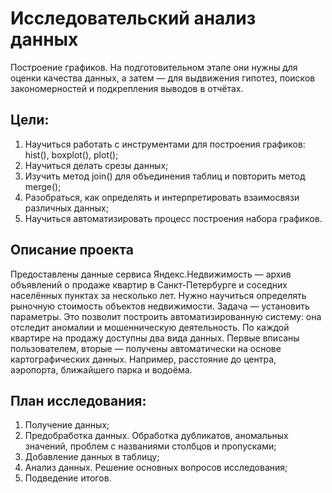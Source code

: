 # Исследовательский анализ данных

Построение графиков. На подготовительном этапе они нужны для оценки качества данных, а затем — для выдвижения гипотез, поисков закономерностей и подкрепления выводов в отчётах.

## Цели:
1. Научиться работать с инструментами для построения графиков: hist(), boxplot(), plot();
2. Научиться делать срезы данных;
3. Изучить метод join() для объединения таблиц и повторить метод merge();
4. Разобраться, как определять и интерпретировать взаимосвязи различных данных;
5. Научиться автоматизировать процесс построения набора графиков.

## Описание проекта
Предоставлены данные сервиса Яндекс.Недвижимость — архив объявлений о продаже квартир в Санкт-Петербурге и соседних населённых пунктах за несколько лет. 
Нужно научиться определять рыночную стоимость объектов недвижимости. Задача — установить параметры. Это позволит построить автоматизированную систему: она отследит аномалии и мошенническую деятельность.
По каждой квартире на продажу доступны два вида данных. Первые вписаны пользователем, вторые — получены автоматически на основе картографических данных. Например, расстояние до центра, аэропорта, ближайшего парка и водоёма.

## План исследования: 
1. Получение данных;
2. Предобработка данных. Обработка дубликатов, аномальных значений, проблем с названиями столбцов и пропусками;
3. Добавление данных в таблицу;
4. Анализ данных. Решение основных вопросов исследования;
5. Подведение итогов.
